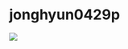 # jonghyun0429p
<a href="https://velog.io/@jonghyun0429p/posts" target="_blank"><img src="https://img.shields.io/badge/Velog-#20C997?style=flat-square&logo=Velog&logoColor=white"/>
</a>

<!-- <img src="https://img.shields.io/badge/Velog-#20C997?style=for-the-badge&logo=Velog&logoColor=white"> -->